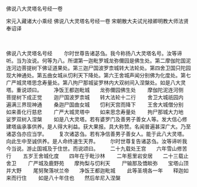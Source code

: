 佛说八大灵塔名号经一卷


宋元入藏诸大小乘经
佛说八大灵塔名号经一卷
宋朝散大夫试光禄卿明教大师法贤奉诏译


　　

佛说八大灵塔名号经
　　尔时世尊告诸苾刍。我今称扬八大灵塔名号。汝等谛听。当为汝说。何等为八。所谓第一迦毗罗城龙弥儞园是佛生处。第二摩伽陀国泥连河边菩提树下佛证道果处。第三迦尸国波罗柰城转大法轮处。第四舍卫国只陀园现大神通处。第五曲女城从忉利天下降处。第六王舍城声闻分别佛为化度处。第七广严城灵塔思念寿量处。第八拘尸那城娑罗林内大双树间入涅槃处。如是八大灵塔。重说颂曰。
　　净饭王都迦毗城　　龙弥儞园佛生处
　　摩伽陀泥连河侧　　菩提树下成正觉
　　迦尸国波罗柰城　　转大法轮十二行
　　舍卫大城祇园内　　遍满三界现神通
　　桑迦尸国曲女城　　忉利天宫而降下
　　王舍大城僧分别　　如来善化行慈悲
　　广严大城灵塔中　　如来思念寿量处
　　拘尸那城大力地　　娑罗双树入涅槃
　　如是八大灵塔。若有婆罗门及善男子善女人等。发大信心修建塔庙承事供养。是人得大利益。获大果报。具大称赞。名闻普遍甚深广大。乃至诸苾刍亦应当学。
　　复次诸苾刍。若有净信善男子善女人。能于此八大灵塔。向此生中至诚供养。是人命终速生天界。
　　尔时世尊复告诸苾刍。汝等谛听我今当说。游止国城及于住世。而说颂曰。
　　二十九载处王宫　　六年雪山修苦行
　　五岁王舍城化度　　四年在于毗沙林
　　二年惹里岩安居　　二十三载止舍卫
　　广严城及鹿野苑　　摩拘梨与忉利天
　　尸输那及憍睒弥　　宝塔山顶并大野
　　尾努聚落吠兰帝　　净饭王都迦毗城
　　此等圣境各一年　　释迦如来而行住
　　如是八十年住也　　然后牟尼入涅槃


